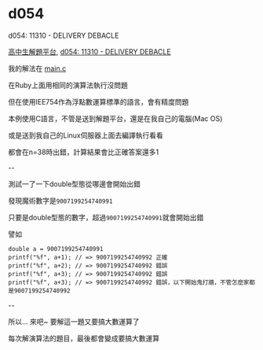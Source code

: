 # d054
d054: 11310 - DELIVERY DEBACLE

[高中生解題平台](http://zerojudge.tw/), [d054: 11310 - DELIVERY DEBACLE](http://zerojudge.tw/ShowProblem?problemid=d054)

我的解法在 [main.c](https://github.com/wemee/d054/blob/master/main.c)

在Ruby上面用相同的演算法執行沒問題

但在使用IEE754作為浮點數運算標準的語言，會有精度問題

本例使用C語言，不管是送到解題平台，還是在我自己的電腦(Mac OS)

或是送到我自己的Linux伺服器上面去編譯執行看看

都會在n=38時出錯，計算結果會比正確答案還多1

--

測試一了一下double型態從哪邊會開始出錯

發現魔術數字是`9007199254740991`

只要是double型態的數字，超過`9007199254740991`就會開始出錯

譬如

    double a = 9007199254740991
    printf("%f", a+1); // => 9007199254740992 正確
    printf("%f", a+2); // => 9007199254740992 錯誤
    printf("%f", a+3); // => 9007199254740992 錯誤
    printf("%f", a+3); // => 9007199254740992 錯誤，以下開始鬼打牆，不管怎麼家都是9007199254740992
  
--

所以... 來吧~ 要解這一題又要搞大數運算了

每次解演算法的題目，最後都會變成要搞大數運算
